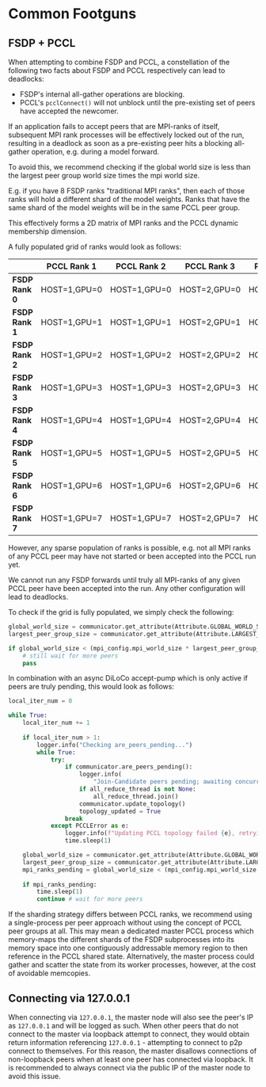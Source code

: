 # Common Footguns

## FSDP + PCCL

When attempting to combine FSDP and PCCL, a constellation of the following two facts about
FSDP and PCCL respectively can lead to deadlocks:

- FSDP's internal all-gather operations are blocking.
- PCCL's `pcclConnect()` will not unblock until the pre-existing set of peers have accepted the newcomer.

If an application fails to accept peers that are MPI-ranks of itself, subsequent MPI rank processes
will be effectively locked out of the run, resulting in a deadlock as soon as a pre-existing peer
hits a blocking all-gather operation, e.g. during a model forward.

To avoid this, we recommend checking if the global world size is less than the largest peer group world size times the
mpi world size.

E.g. if you have 8 FSDP ranks "traditional MPI ranks", then each of those ranks will hold a different shard of the model
weights.
Ranks that have the same shard of the model weights will be in the same PCCL peer group.

This effectively forms a 2D matrix of MPI ranks and the PCCL dynamic membership dimension.

A fully populated grid of ranks would look as follows:

|                 | **PCCL Rank 1** | **PCCL Rank 2** | **PCCL Rank 3** | **PCCL Rank 4** |
|-----------------|-----------------|-----------------|-----------------|-----------------|
| **FSDP Rank 0** | HOST=1,GPU=0    | HOST=1,GPU=0    | HOST=2,GPU=0    | HOST=3,GPU=0    |
| **FSDP Rank 1** | HOST=1,GPU=1    | HOST=1,GPU=1    | HOST=2,GPU=1    | HOST=3,GPU=1    |
| **FSDP Rank 2** | HOST=1,GPU=2    | HOST=1,GPU=2    | HOST=2,GPU=2    | HOST=3,GPU=2    |
| **FSDP Rank 3** | HOST=1,GPU=3    | HOST=1,GPU=3    | HOST=2,GPU=3    | HOST=3,GPU=3    |
| **FSDP Rank 4** | HOST=1,GPU=4    | HOST=1,GPU=4    | HOST=2,GPU=4    | HOST=3,GPU=4    |
| **FSDP Rank 5** | HOST=1,GPU=5    | HOST=1,GPU=5    | HOST=2,GPU=5    | HOST=3,GPU=5    |
| **FSDP Rank 6** | HOST=1,GPU=6    | HOST=1,GPU=6    | HOST=2,GPU=6    | HOST=3,GPU=6    |
| **FSDP Rank 7** | HOST=1,GPU=7    | HOST=1,GPU=7    | HOST=2,GPU=7    | HOST=3,GPU=7    |

However, any sparse population of ranks is possible, e.g. not all MPI ranks of any PCCL peer may have not started or
been accepted into
the PCCL run yet.

We cannot run any FSDP forwards until truly all MPI-ranks of any given PCCL peer have been accepted into the run.
Any other configuration will lead to deadlocks.

To check if the grid is fully populated, we simply check the following:

```python
global_world_size = communicator.get_attribute(Attribute.GLOBAL_WORLD_SIZE)
largest_peer_group_size = communicator.get_attribute(Attribute.LARGEST_PEER_GROUP_WORLD_SIZE)

if global_world_size < (mpi_config.mpi_world_size * largest_peer_group_size):
    # still wait for more peers
    pass
```

In combination with an async DiLoCo accept-pump which is only active if peers are truly pending, this would look as
follows:

```python
local_iter_num = 0

while True:
    local_iter_num += 1
    
    if local_iter_num > 1:
        logger.info("Checking are_peers_pending...")
        while True:
            try:
                if communicator.are_peers_pending():
                    logger.info(
                        "Join-Candidate peers pending; awaiting concurrent collective operations to accept new peers...")
                    if all_reduce_thread is not None:
                        all_reduce_thread.join()
                    communicator.update_topology()
                    topology_updated = True
                break
            except PCCLError as e:
                logger.info(f"Updating PCCL topology failed {e}, retrying...")
                time.sleep(1)

    global_world_size = communicator.get_attribute(Attribute.GLOBAL_WORLD_SIZE)  # obtain global world-size after join
    largest_peer_group_size = communicator.get_attribute(Attribute.LARGEST_PEER_GROUP_WORLD_SIZE)
    mpi_ranks_pending = global_world_size < (mpi_config.mpi_world_size * largest_peer_group_size)
    
    if mpi_ranks_pending:
        time.sleep(1)
        continue # wait for more peers
```

If the sharding strategy differs between PCCL ranks, we recommend using a single-process per peer approach without using
the concept of PCCL peer groups at all.
This may mean a dedicated master PCCL process which memory-maps the different shards of the FSDP subprocesses into its
memory space
into one contiguously addressable memory region to then reference in the PCCL shared state. Alternatively, the master
process could gather and scatter the state from its worker processes, however, at the cost of avoidable memcopies.


## Connecting via 127.0.0.1
When connecting via `127.0.0.1`, the master node will also see the peer's IP as `127.0.0.1` and will be logged as such.
When other peers that do not connect to the master via loopback attempt to connect, they would obtain return information
referencing `127.0.0.1` - attempting to connect to p2p connect to themselves.
For this reason, the master disallows connections of non-loopback peers when at least one peer has connected via loopback.
It is recommended to always connect via the public IP of the master node to avoid this issue.